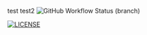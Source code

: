 test
test2
![GitHub Workflow Status (branch)](https://img.shields.io/github/actions/workflow/status/nutellayan/Unit1/main.yml?branch=master)

[![LICENSE](https://img.shields.io/github/license/nutellayan/Unit1.svg?style=flat-square)](https://github.com/nutellayan/Unit1/blob/master/LICENSE)